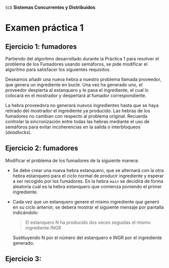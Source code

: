`SCD` **Sistemas Concurrentes y Distribuidos**

# Examen práctica 1

## Ejercicio 1: fumadores

Partiendo del algoritmo desarrollado durante la Práctica 1 para resolver el problema de los Fumadores usando semáforos, se pide modificar el algoritmo para satisfacer los siguientes requisitos.

Deseamos añadir una nueva hebra a nuestro problema llamada proveedor, que genera un ingrediente en bucle. Una vez ha generado uno, el proveedor despierta al estanquero y le pasa el ingrediente, el cual lo colocará en el mostrador y despertará al fumador correspondiente.

La hebra proveedora no generará nuevos ingredientes hasta que se haya retirado del mostrador el ingrediente ya producido. Las hebras de los fumadores no cambian con respecto al problema original. Recuerda controlar la sincronización entre todas las hebras mediante el uso de semáforos para evitar incoherencias en la salida o interbloqueos (_deadlocks_). 

## Ejercicio 2: fumadores

Modificar el problema de los fumadores de la siguiente manera:

* Se debe crear una nueva hebra estanquero, que se alternará con la otra hebra estanquero para el ciclo normal de producir ingrediente y esperar a ser recogido por los fumadores. En la hebra `main` se decidirá de forma aleatoria cuál es la hebra estanquero que comienza poniendo el primer ingrediente.

* Cada vez que un estanquero genere el mismo ingrediente que generó en su ciclo anterior, se deberá mostrar el siguiente mensaje por pantalla indicándolo:

  > El estanquero N ha producido dos veces seguidas el mismo ingrediente INGR

  Sustituyendo N por el número del estanquero e INGR por el ingrediente generado.

## Ejercicio 3: 
